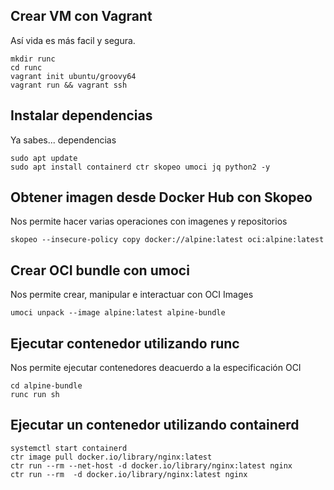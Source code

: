 ## Crear VM con Vagrant

Así vida es más facil y segura.

```
mkdir runc
cd runc
vagrant init ubuntu/groovy64
vagrant run && vagrant ssh
```

## Instalar dependencias

Ya sabes... dependencias

```
sudo apt update
sudo apt install containerd ctr skopeo umoci jq python2 -y
```

## Obtener imagen desde Docker Hub con Skopeo

Nos permite hacer varias operaciones con imagenes y repositorios

```
skopeo --insecure-policy copy docker://alpine:latest oci:alpine:latest
```

## Crear OCI bundle con umoci

Nos permite crear, manipular e interactuar con OCI Images

```
umoci unpack --image alpine:latest alpine-bundle
```

## Ejecutar contenedor utilizando runc

Nos permite ejecutar contenedores deacuerdo a la especificación OCI

```
cd alpine-bundle
runc run sh
```

## Ejecutar un contenedor utilizando containerd

```
systemctl start containerd
ctr image pull docker.io/library/nginx:latest
ctr run --rm --net-host -d docker.io/library/nginx:latest nginx
ctr run --rm  -d docker.io/library/nginx:latest nginx
```
